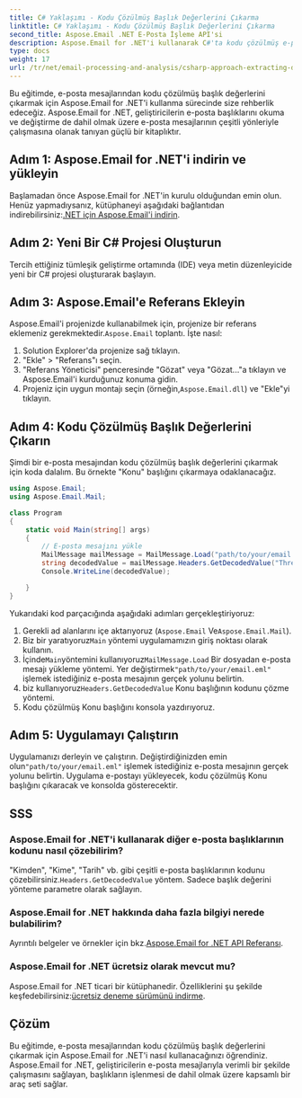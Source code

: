 ```yaml
---
title: C# Yaklaşımı - Kodu Çözülmüş Başlık Değerlerini Çıkarma
linktitle: C# Yaklaşımı - Kodu Çözülmüş Başlık Değerlerini Çıkarma
second_title: Aspose.Email .NET E-Posta İşleme API'si
description: Aspose.Email for .NET'i kullanarak C#'ta kodu çözülmüş e-posta başlığı değerlerini çıkarmayı öğrenin. Kod örnekleri içeren kapsamlı kılavuz.
type: docs
weight: 17
url: /tr/net/email-processing-and-analysis/csharp-approach-extracting-decoded-header-values/
---
```


Bu eğitimde, e-posta mesajlarından kodu çözülmüş başlık değerlerini çıkarmak için Aspose.Email for .NET'i kullanma sürecinde size rehberlik edeceğiz. Aspose.Email for .NET, geliştiricilerin e-posta başlıklarını okuma ve değiştirme de dahil olmak üzere e-posta mesajlarının çeşitli yönleriyle çalışmasına olanak tanıyan güçlü bir kitaplıktır.

## Adım 1: Aspose.Email for .NET'i indirin ve yükleyin

 Başlamadan önce Aspose.Email for .NET'in kurulu olduğundan emin olun. Henüz yapmadıysanız, kütüphaneyi aşağıdaki bağlantıdan indirebilirsiniz:[.NET için Aspose.Email'i indirin](https://releases.aspose.com/email/net).

## Adım 2: Yeni Bir C# Projesi Oluşturun

Tercih ettiğiniz tümleşik geliştirme ortamında (IDE) veya metin düzenleyicide yeni bir C# projesi oluşturarak başlayın.

## Adım 3: Aspose.Email'e Referans Ekleyin

 Aspose.Email'i projenizde kullanabilmek için, projenize bir referans eklemeniz gerekmektedir.`Aspose.Email` toplantı. İşte nasıl:

1. Solution Explorer'da projenize sağ tıklayın.
2. "Ekle" > "Referans"ı seçin.
3. "Referans Yöneticisi" penceresinde "Gözat" veya "Gözat..."a tıklayın ve Aspose.Email'i kurduğunuz konuma gidin.
4.  Projeniz için uygun montajı seçin (örneğin,`Aspose.Email.dll`) ve "Ekle"yi tıklayın.

## Adım 4: Kodu Çözülmüş Başlık Değerlerini Çıkarın

Şimdi bir e-posta mesajından kodu çözülmüş başlık değerlerini çıkarmak için koda dalalım. Bu örnekte "Konu" başlığını çıkarmaya odaklanacağız.

```csharp
using Aspose.Email;
using Aspose.Email.Mail;

class Program
{
    static void Main(string[] args)
    {
        // E-posta mesajını yükle
		MailMessage mailMessage = MailMessage.Load("path/to/your/email.eml");
		string decodedValue = mailMessage.Headers.GetDecodedValue("Thread-Topic");
		Console.WriteLine(decodedValue);

    }
}
```

Yukarıdaki kod parçacığında aşağıdaki adımları gerçekleştiriyoruz:

1. Gerekli ad alanlarını içe aktarıyoruz (`Aspose.Email` Ve`Aspose.Email.Mail`).
2.  Biz bir yaratıyoruz`Main` yöntemi uygulamamızın giriş noktası olarak kullanın.
3.  İçinde`Main`yöntemini kullanıyoruz`MailMessage.Load` Bir dosyadan e-posta mesajı yükleme yöntemi. Yer değiştirmek`"path/to/your/email.eml"` işlemek istediğiniz e-posta mesajının gerçek yolunu belirtin.
4.  biz kullanıyoruz`Headers.GetDecodedValue` Konu başlığının kodunu çözme yöntemi.
5. Kodu çözülmüş Konu başlığını konsola yazdırıyoruz.

## Adım 5: Uygulamayı Çalıştırın

 Uygulamanızı derleyin ve çalıştırın. Değiştirdiğinizden emin olun`"path/to/your/email.eml"` işlemek istediğiniz e-posta mesajının gerçek yolunu belirtin. Uygulama e-postayı yükleyecek, kodu çözülmüş Konu başlığını çıkaracak ve konsolda gösterecektir.

## SSS

### Aspose.Email for .NET'i kullanarak diğer e-posta başlıklarının kodunu nasıl çözebilirim?

 "Kimden", "Kime", "Tarih" vb. gibi çeşitli e-posta başlıklarının kodunu çözebilirsiniz.`Headers.GetDecodedValue` yöntem. Sadece başlık değerini yönteme parametre olarak sağlayın.

### Aspose.Email for .NET hakkında daha fazla bilgiyi nerede bulabilirim?

 Ayrıntılı belgeler ve örnekler için bkz.[Aspose.Email for .NET API Referansı](https://reference.aspose.com/email/net).

### Aspose.Email for .NET ücretsiz olarak mevcut mu?

 Aspose.Email for .NET ticari bir kütüphanedir. Özelliklerini şu şekilde keşfedebilirsiniz:[ücretsiz deneme sürümünü indirme](https://releases.aspose.com/email/net).

## Çözüm

Bu eğitimde, e-posta mesajlarından kodu çözülmüş başlık değerlerini çıkarmak için Aspose.Email for .NET'i nasıl kullanacağınızı öğrendiniz. Aspose.Email for .NET, geliştiricilerin e-posta mesajlarıyla verimli bir şekilde çalışmasını sağlayan, başlıkların işlenmesi de dahil olmak üzere kapsamlı bir araç seti sağlar.